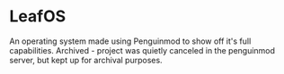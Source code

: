 # LeafOS
An operating system made using Penguinmod to show off it's full capabilities.
Archived - project was quietly canceled in the penguinmod server, but kept up for archival purposes.
